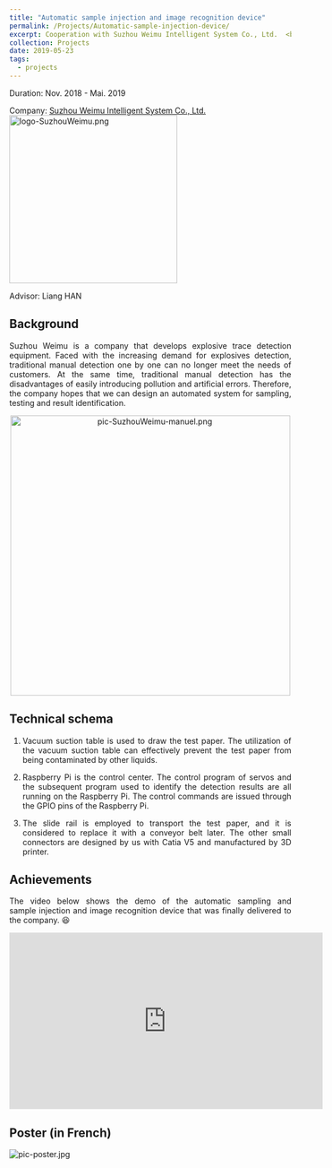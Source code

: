 ```yaml
---
title: "Automatic sample injection and image recognition device"
permalink: /Projects/Automatic-sample-injection-device/
excerpt: Cooperation with Suzhou Weimu Intelligent System Co., Ltd.  <br/> <a href="https://jianhua-WANG-BUAA.github.io/Projects/Automatic-sample-injection-device/"><img src="https://jianhua-WANG-BUAA.github.io/images/Automatic-sample-injection-device.png" alt="Automatic-sample-injection-device.png" border="0" width="500" /></a>
collection: Projects
date: 2019-05-23
tags:
  - projects
---
```


Duration: Nov. 2018 - Mai. 2019

Company:  [Suzhou Weimu Intelligent System Co., Ltd.](http://www.weimutech.com/) <img src="https://jianhua-WANG-BUAA.github.io/images/logo-SuzhouWeimu.png" alt="logo-SuzhouWeimu.png" border="0" width="300" />

Advisor: Liang HAN

## Background

<!-- 苏州微木是一家研制爆炸物痕迹检测设备的公司。面对逐步增加的爆炸物检测的需要，传统的人工逐个检测已经无法满足客户的需求。同时，传统的人工检测存在容易引入污染、存在人工误差等缺点。因此，公司希望我们能够设计一套实现采样、检测和结果识别的自动化系统。 -->

<p style="text-align:justify; text-justify:inter-ideograph;">
Suzhou Weimu is a company that develops explosive trace detection equipment. Faced with the increasing demand for explosives detection, traditional manual detection one by one can no longer meet the needs of customers. At the same time, traditional manual detection has the disadvantages of easily introducing pollution and artificial errors. Therefore, the company hopes that we can design an automated system for sampling, testing and result identification.
</p>

<p style="text-align:center">
<img src="https://jianhua-WANG-BUAA.github.io/images/pic-SuzhouWeimu-manuel.png" alt="pic-SuzhouWeimu-manuel.png" border="0" width="500" />
</p>

## Technical schema

<!-- 1.	通信方面，该项目使用ROS搭建通信网络。导航定位系统通过ROS节点将导航信息发送至地面站，地面站将控制指令通过ROS节点发送到处于同一局域网的无人车，实现对无人车编队的反馈控制。
2.	导航方面，该项目采用UWB定位系统来获取无人车编队的实时位置信息，采用外置的惯性测量单元获取无人车的偏航信息。并将这些信息通过ROS发送到地面站。
3.	无人车平台搭建方面，使用自组装的万向轮无人车，搭载机械手，通过树莓派实现和地面站的信息交换，并通过树莓派控制无人车的运动和机械手的动作。
4.	协同控制方面，我们通过ROS机器人系统收集并整合无人车的位置、偏航信息，并将信息传入地面站主控程序，通过协同控制算法计算导航数据和设定的表演轨迹得到控制指令。最后将控制指令发送给无人车，实现整个系统的闭环反馈控制。 -->

1. <p style="text-align:justify; text-justify:inter-ideograph;">Vacuum suction table is used to draw the test paper. The utilization of the vacuum suction table can effectively prevent the test paper from being contaminated by other liquids.</p>
2. <p style="text-align:justify; text-justify:inter-ideograph;">Raspberry Pi is the control center. The control program of servos and the subsequent program used to identify the detection results are all running on the Raspberry Pi. The control commands are issued through the GPIO pins of the Raspberry Pi.</p>
3. <p style="text-align:justify; text-justify:inter-ideograph;">The slide rail is employed to transport the test paper, and it is considered to replace it with a conveyor belt later. The other small connectors are designed by us with Catia V5 and manufactured by 3D printer.</p>


## Achievements

<p style="text-align:justify; text-justify:inter-ideograph;">
The video below shows the demo of the automatic sampling and sample injection and image recognition device that was finally delivered to the company. 😆
</p>

   <iframe width="560" height="315" src="https://www.youtube.com/embed/Ulxlb1NkKak" frameborder="0" allow="accelerometer; autoplay; encrypted-media; gyroscope; picture-in-picture" allowfullscreen></iframe>


## Poster (in French)

  <img src="https://jianhua-WANG-BUAA.github.io/images/pic-poster.jpg" alt="pic-poster.jpg" border="0"/>
